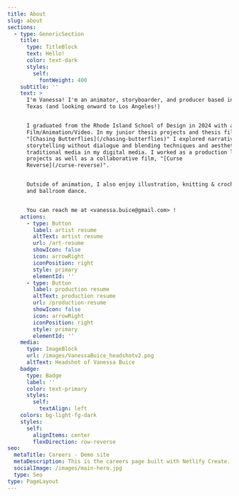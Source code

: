 ```yaml
---
title: About
slug: about
sections:
  - type: GenericSection
    title:
      type: TitleBlock
      text: Hello!
      color: text-dark
      styles:
        self:
          fontWeight: 400
    subtitle: ''
    text: >
      I'm Vanessa! I'm an animator, storyboarder, and producer based in Houston,
      Texas (and looking onward to Los Angeles!)


      I graduated from the Rhode Island School of Design in 2024 with a BFA in
      Film/Animation/Video. In my junior thesis projects and thesis film,
      "[Chasing Butterflies](/chasing-butterflies)" I explored narrative
      storytelling without dialogue and blending techniques and aesthetics of
      traditional media in my digital media. I worked as a production lead on my
      projects as well as a collaborative film, "[Curse
      Reverse](/curse-reverse)".


      Outside of animation, I also enjoy illustration, knitting & crocheting,
      and ballroom dance.


      You can reach me at <vanessa.buice@gmail.com> !
    actions:
      - type: Button
        label: artist resume
        altText: artist resume
        url: /art-resume
        showIcon: false
        icon: arrowRight
        iconPosition: right
        style: primary
        elementId: ''
      - type: Button
        label: production resume
        altText: production resume
        url: /production-resume
        showIcon: false
        icon: arrowRight
        iconPosition: right
        style: primary
        elementId: ''
    media:
      type: ImageBlock
      url: /images/VanessaBuice_headshotv2.png
      altText: Headshot of Vanessa Buice
    badge:
      type: Badge
      label: ''
      color: text-primary
      styles:
        self:
          textAlign: left
    colors: bg-light-fg-dark
    styles:
      self:
        alignItems: center
        flexDirection: row-reverse
seo:
  metaTitle: Careers - Demo site
  metaDescription: This is the careers page built with Netlify Create.
  socialImage: /images/main-hero.jpg
  type: Seo
type: PageLayout
---
```


